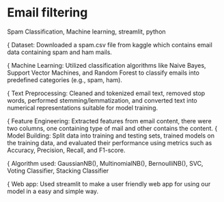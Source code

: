 # Email filtering
Spam Classification, Machine learning, streamlit, python

{ Dataset: Downloaded a spam.csv file from kaggle which contains email data containing spam and ham mails.

{ Machine Learning: Utilized classification algorithms like Naive Bayes, Support Vector Machines, and Random Forest
to classify emails into predefined categories (e.g., spam, ham).

{ Text Preprocessing: Cleaned and tokenized email text, removed stop words, performed stemming/lemmatization, and converted text into numerical representations suitable for model training.

{ Feature Engineering: Extracted features from email content, there were two columns, one containing type of mail and other contains the content.
{ Model Building: Split data into training and testing sets, trained models on the training data, and evaluated their performance using metrics such as Accuracy, Precision, Recall, and F1-score.

{ Algorithm used: GaussianNB(), MultinomialNB(), BernoulliNB(), SVC, Voting Classifier, Stacking Classifier

{ Web app: Used streamlit to make a user friendly web app for using our model in a easy and simple way.
